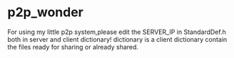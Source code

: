 # p2p_wonder
For using my little p2p system,please edit the SERVER_IP in StandardDef.h both in server and client dictionary!
dictionary is a client dictionary contain the files ready for sharing or already shared.
